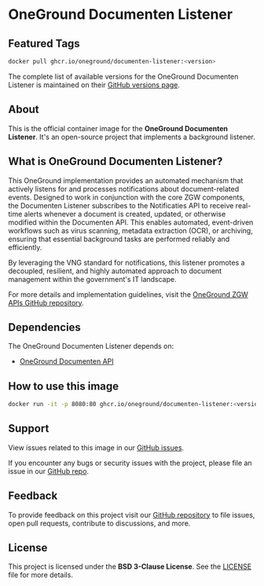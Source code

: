 # OneGround Documenten Listener

## Featured Tags

 ```bash
 docker pull ghcr.io/oneground/documenten-listener:<version>
 ```

The complete list of available versions for the OneGround Documenten Listener is maintained on their [GitHub versions page](https://github.com/OneGround/ZGW-APIs/pkgs/container/documenten-listener/versions).

## About

This is the official container image for the **OneGround Documenten Listener**. It's an open-source project that implements a background listener.

## What is OneGround Documenten Listener?

This OneGround implementation provides an automated mechanism that actively listens for and processes notifications about document-related events. Designed to work in conjunction with the core ZGW components, the Documenten Listener subscribes to the Notificaties API to receive real-time alerts whenever a document is created, updated, or otherwise modified within the Documenten API. This enables automated, event-driven workflows such as virus scanning, metadata extraction (OCR), or archiving, ensuring that essential background tasks are performed reliably and efficiently.

By leveraging the VNG standard for notifications, this listener promotes a decoupled, resilient, and highly automated approach to document management within the government's IT landscape.

For more details and implementation guidelines, visit the [OneGround ZGW APIs GitHub repository](https://github.com/OneGround/ZGW-APIs).

## Dependencies

The OneGround Documenten Listener depends on:

- [OneGround Documenten API](https://github.com/OneGround/ZGW-APIs/pkgs/container/documenten-api)

## How to use this image

```bash
docker run -it -p 8080:80 ghcr.io/oneground/documenten-listener:<version>
```

## Support

View issues related to this image in our [GitHub issues](https://github.com/OneGround/ZGW-APIs/issues).

If you encounter any bugs or security issues with the project, please file an issue in our [GitHub repo](https://github.com/OneGround/ZGW-APIs/issues/new/choose).

## Feedback

To provide feedback on this project visit our [GitHub repository](https://github.com/OneGround/ZGW-APIs) to file issues, open pull requests, contribute to discussions, and more.

## License

This project is licensed under the **BSD 3-Clause License**. See the [LICENSE](https://github.com/OneGround/ZGW-APIs/blob/main/LICENSE) file for more details.

